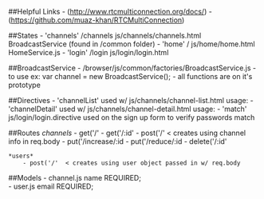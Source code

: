 ##Helpful Links
	- (http://www.rtcmulticonnection.org/docs/)
	- (https://github.com/muaz-khan/RTCMultiConnection) 

##States
	- 'channels' /channels js/channels/channels.html BroadcastService (found in /common folder)
	- 'home' / js/home/home.html HomeService.js
	- 'login' /login js/login/login.html  

##BroadcastService 
	- /browser/js/common/factories/BroadcastService.js
	- to use ex:   var channel = new BroadcastService(); 
	- all functions are on it's prototype

##Directives
	- 'channelList' used w/ js/channels/channel-list.html usage: <channel-list channels='channels'> 
	- 'channelDetail' used w/ js/channels/channel-detail.html usage: <channel-detail channel='channel'>
	- 'match' js/login/login.directive used on the sign up form to verify passwords match


##Routes 
	*channels*
		- get('/'
		- get('/:id'
		- post('/'    < creates using channel info in req.body
		- put('/increase/:id
		- put('/reduce/:id
		- delete('/:id'

	*users*
		- post('/'  < creates using user object passed in w/ req.body

##Models 
	- channel.js name REQUIRED;  
	- user.js email REQUIRED;


